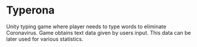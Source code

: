 # Typerona
 Unity typing game where player needs to type words to eliminate Coronavirus.
 Game obtains text data given by users input. This data can be later used for various statistics.
